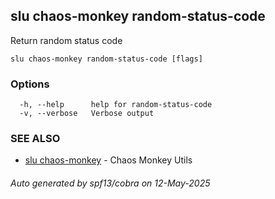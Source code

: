 ## slu chaos-monkey random-status-code

Return random status code

```
slu chaos-monkey random-status-code [flags]
```

### Options

```
  -h, --help      help for random-status-code
  -v, --verbose   Verbose output
```

### SEE ALSO

* [slu chaos-monkey](slu_chaos-monkey.md)	 - Chaos Monkey Utils

###### Auto generated by spf13/cobra on 12-May-2025
